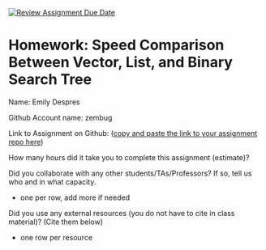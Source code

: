 [![Review Assignment Due Date](https://classroom.github.com/assets/deadline-readme-button-22041afd0340ce965d47ae6ef1cefeee28c7c493a6346c4f15d667ab976d596c.svg)](https://classroom.github.com/a/MC3_PSCr)
# Homework: Speed Comparison Between Vector, List, and Binary Search Tree

Name: Emily Despres

Github Account name: zembug

Link to Assignment on Github: ([copy and paste the link to your assignment repo here](https://github.com/CS5008Fall2025/homework-speed-comparison-zembug))

How many hours did it take you to complete this assignment (estimate)? 

Did you collaborate with any other students/TAs/Professors? If so, tell us who and in what capacity.  
- one per row, add more if needed


Did you use any external resources (you do not have to cite in class material)? (Cite them below)  
- one row per resource

